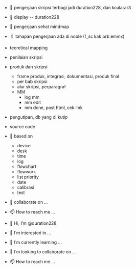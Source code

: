 - 👋 pengerjaan skripsi terbagi jadi duration228, dan koalarar3
- 👀 display -- duration228
- 🌱 pengerjaan sehat mindmap
- 🖇  tahapan pengerjaan ada di noble (1_sc kak prb.emmx)
- teoretical mapping
- penilaian skripsi
- produk dan skripsi
  - frame produk, integrasi, dokumentasi, produk final
  - per bab skripsi
  - alur skripsi, perparagraf
  - MM
    - log mm
    - mm edit
    - mm done, post html, cek link
- pengutipan, db yang di kutip
- source code
- 👋 based on
    - device
    - desk
    - time
    - log
    - flowchart
    - flowwork
    - list priority
    - date
    - calibrasi
    - test






- 💞️ collaborate on ...
- 📫 How to reach me ...
- 👋 Hi, I’m @duration228
- 👀 I’m interested in ...
- 🌱 I’m currently learning ...
- 💞️ I’m looking to collaborate on ...
- 📫 How to reach me ...

<!---
duration228/duration228 is a ✨ special ✨ repository because its `README.md` (this file) appears on your GitHub profile.
You can click the Preview link to take a look at your changes.
--->
